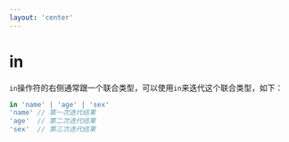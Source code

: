 ```yaml
---
layout: 'center'
---
```


# in

`in`操作符的右侧通常跟一个联合类型，可以使用`in`来迭代这个联合类型，如下：

```ts
in 'name' | 'age' | 'sex'
'name' // 第一次迭代结果
'age'  // 第二次迭代结果
'sex'  // 第三次迭代结果
```
